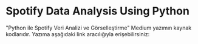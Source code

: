 # Spotify Data Analysis Using Python
"Python ile Spotify Veri Analizi ve Görselleştirme" Medium yazımın kaynak kodlarıdır.
Yazıma aşağıdaki link aracılığıyla erişebilirsiniz:
